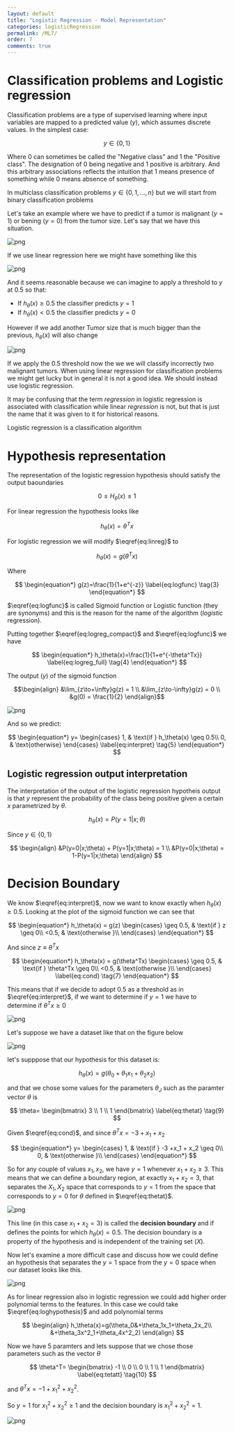 ```yaml
---
layout: default
title: "Logistic Regression - Model Representation"
categories: logisticRegression
permalink: /ML7/
order: 7
comments: true
---
```


# Classification problems and Logistic regression

Classification problems are a type of supervised learning where input variables are mapped to a predicted value $(y)$, which assumes discrete values. In the simplest case:

$$y \in \{0,1\}$$

Where $0$ can sometimes be called the "Negative class" and $1$ the "Positive class". The designation of $0$ being negative and $1$ positive is arbitrary. And this arbitrary associations reflects the intuition that $1$ means presence of something while $0$ means absence of something.

In multiclass classification problems $y \in \{0,1,\dots,n\}$ but we will start from binary classification problems

Let's take an example where we have to predict if a tumor is malignant ($y=1$) or bening ($y=0$) from the tumor size. Let's say that we have this situation.


    
![png](ML-7-Classification_files/ML-7-Classification_3_0.png)
    


If we use linear regression here we might have something like this


    
![png](ML-7-Classification_files/ML-7-Classification_5_0.png)
    


And it seems reasonable because we can imagine to apply a threshold to $y$ at $0.5$ so that:

* If $h_\theta(x) \geq  0.5$ the classifier predicts $y=1$
* If $h_\theta(x) < 0.5$ the classifier predicts $y=0$

However if we add another Tumor size that is much bigger than the previous, $h_\theta(x)$ will also change


    
![png](ML-7-Classification_files/ML-7-Classification_7_0.png)
    


If we apply the 0.5 threshold now the we we will classify incorrectly two malignant tumors. When using linear regression for classification problems we might get lucky but in general it is not a good idea. We should instead use logistic regression.

It may be confusing that the term *regression* in logistic regression is associated with classification while linear *regression* is not, but that is just the name that it was given to it for historical reasons.

Logistic regression is a classification algorithm

# Hypothesis representation
The representation of the logistic regression hypothesis should satisfy the output baoundaries

$$0 \leq H_\theta(x) \leq 1$$

For linear regression the hypothesis looks like

$$
\begin{equation*}
h_\theta(x) = \theta^Tx
\label{eq:linreg} \tag{1}
\end{equation*}
$$


For logistic regression we will modify $\eqref{eq:linreg}$ to

$$
\begin{equation*}
h_\theta(x) = g\left(\theta^Tx\right)
\label{eq:logreg_compact} \tag{2}
\end{equation*}
$$

Where

$$
\begin{equation*}
g(z)=\frac{1}{1+e^{-z}}
\label{eq:logfunc} \tag{3}
\end{equation*}
$$

$\eqref{eq:logfunc}$ is called Sigmoid function or Logistic function (they are synonyms) and this is the reason for the name of the algorithm (*logistic* regression).

Putting together $\eqref{eq:logreg_compact}$ and $\eqref{eq:logfunc}$ we have

$$
\begin{equation*}
h_\theta(x)=\frac{1}{1+e^{-\theta^Tx}}
\label{eq:logreg_full} \tag{4}
\end{equation*}
$$

The output $(y)$ of the sigmoid function

$$\begin{align}
&\lim_{z\to+\infty}g(z) = 1 \\
&\lim_{z\to-\infty}g(z) = 0 \\
&g(0) = \frac{1}{2}
\end{align}$$


    
![png](ML-7-Classification_files/ML-7-Classification_11_0.png)
    


And so we predict:

$$
\begin{equation*}
y=
\begin{cases}
1, & \text{if } h_\theta(x) \geq 0.5\\
0, & \text{otherwise}
\end{cases}
\label{eq:interpret} \tag{5}
\end{equation*}
$$
 
## Logistic regression output interpretation
The interpretation of the output of the logistic regression hypotheis output is that $y$ represent the probability of the class being positive given a certain $x$ parametrized by $\theta$.

$$
\begin{equation*}
h_\theta(x)= P(y=1|x;\theta)
\label{eq:conditional_prob} \tag{6}
\end{equation*}
$$

Since $y \in \{0,1\}$

$$
\begin{align}
&P(y=0|x;\theta) + P(y=1|x;\theta) = 1 \\
&P(y=0|x;\theta) = 1-P(y=1|x;\theta)
\end{align}
$$

# Decision Boundary
We know $\eqref{eq:interpret}$, now we want to know exactly when $h_\theta(x) \geq 0.5$. Looking at the plot of the sigmoid function we can see that

$$
\begin{equation*}
h_\theta(x) = g(z)
\begin{cases}
\geq 0.5, & \text{if } z \geq 0\\
<0.5, & \text{otherwise }\\
\end{cases}
\end{equation*}
$$

And since $z\equiv\theta^Tx$

$$
\begin{equation*}
h_\theta(x) = g(\theta^Tx)
\begin{cases}
\geq 0.5, & \text{if } \theta^Tx \geq 0\\
<0.5, & \text{otherwise }\\
\end{cases}
\label{eq:cond} \tag{7}
\end{equation*}
$$

This means that if we decide to adopt $0.5$ as a threshold as in $\eqref{eq:interpret}$, if we want to determine if $y=1$ we have to determine if $\theta^Tx \geq 0$


    
![png](ML-7-Classification_files/ML-7-Classification_13_0.png)
    


Let's suppose we have a dataset like that on the figure below


    
![png](ML-7-Classification_files/ML-7-Classification_15_0.png)
    


let's supppose that our hypothesis for this dataset is: 

$$
\begin{equation*}
h_\theta(x)=g(\theta_0+\theta_1x_1+\theta_2x_2)
\end{equation*}
\label{eq:loghypothesis} \tag{8}
$$

and that we chose some values for the parameters $\theta_J$ such as the paramter vector $\theta$ is

$$
\theta=
\begin{bmatrix}
3 \\
1 \\
1
\end{bmatrix}
\label{eq:thetat} \tag{9}
$$

Given $\eqref{eq:cond}$, and since $\theta^Tx=-3 +x_1 + x_2$

$$
\begin{equation*}
y=
\begin{cases}
1, & \text{if } -3 +x_1 + x_2 \geq 0\\
0, & \text{otherwise }\\
\end{cases}
\end{equation*}
$$

So for any couple of values $x_1, x_2$, we have $y=1$ whenever $x_1+x_2\geq 3$. This means that we can define a boundary region, at exactly $x_1+x_2=3$, that separates the $X_1,X_2$ space that corresponds to $y=1$ from the space that corresponds to $y=0$ for $\theta$ defined in $\eqref{eq:thetat}$.


    
![png](ML-7-Classification_files/ML-7-Classification_17_0.png)
    


This line (in this case $x_1+x_2=3$) is called the **decision boundary** and if defines the points for which $h_\theta(x)=0.5$. The decision boundary is a property of the hypothesis and is independent of the training set ($X$).

Now let's examine a more difficult case and discuss how we could define an hypothesis that   separates the $y=1$ space from the $y=0$ space when our dataset looks like this.


    
![png](ML-7-Classification_files/ML-7-Classification_19_0.png)
    


As for linear regression also in logistic regression we could add higher order polynomial terms to the features. In this case we could take $\eqref{eq:loghypothesis}$ and add polynomial terms

$$
\begin{align}
h_\theta(x)=g(\theta_0&+\theta_1x_1+\theta_2x_2\\
&+\theta_3x^2_1+\theta_4x^2_2)
\end{align}
$$

Now we have 5 paramters and lets suppose that we chose those parameters such as the vector $\theta$

$$
\theta^T=
\begin{bmatrix}
-1 \\
0 \\
0 \\
1 \\
1
\end{bmatrix}
\label{eq:tetatt} \tag{10}
$$

and $\theta^Tx=-1+x_1^2+x_2^2$. 

So $y=1$ for $x_1^2+x_2^2\geq1$ and the decision boundary is $x_1^2+x_2^2=1$.


    
![png](ML-7-Classification_files/ML-7-Classification_21_0.png)
    

